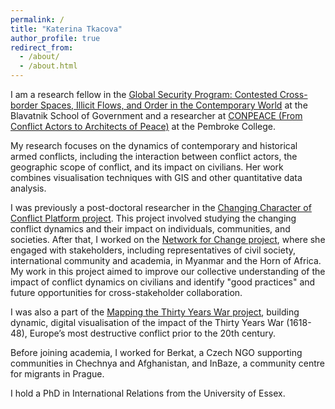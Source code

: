 ```yaml
---
permalink: /
title: "Katerina Tkacova"
author_profile: true
redirect_from: 
  - /about/
  - /about.html
---
```


I am a research fellow in the [Global Security Program: Contested Cross-border Spaces, Illicit Flows, and Order in the Contemporary World](https://www.bsg.ox.ac.uk/research/global-security-contested-space-illicit-flows-and-order-contemporary-world) at the Blavatnik School of Government and a researcher at [CONPEACE (From Conflict Actors to Architects of Peace)](https://conpeace.pmb.ox.ac.uk) at the Pembroke College.

My research focuses on the dynamics of contemporary and historical armed conflicts, including the interaction between conflict actors, the geographic scope of conflict, and its impact on civilians. Her work combines visualisation techniques with GIS and other quantitative data analysis.

I was previously a post-doctoral researcher in the [Changing Character of Conflict Platform project](https://conflictplatform.ox.ac.uk). This project involved studying the changing conflict dynamics and their impact on individuals, communities, and societies. After that, I worked on the [Network for Change project](https://globalsecurity.web.ox.ac.uk/article/networks-for-change), where she engaged with stakeholders, including representatives of civil society, international community and academia, in Myanmar and the Horn of Africa. My work in this project aimed to improve our collective understanding of the impact of conflict dynamics on civilians and identify "good practices" and future opportunities for cross-stakeholder collaboration.

I was also a part of the [Mapping the Thirty Years War project](https://mappingtyw.web.ox.ac.uk/home#/), building dynamic, digital visualisation of the impact of the Thirty Years War (1618-48), Europe’s most destructive conflict prior to the 20th century. 

Before joining academia, I worked for Berkat, a Czech NGO supporting communities in Chechnya and Afghanistan, and InBaze, a community centre for migrants in Prague.

I hold a PhD in International Relations from the University of Essex.